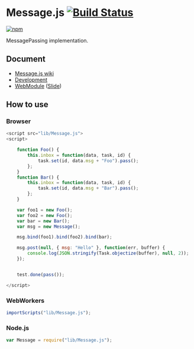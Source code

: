 # Message.js [![Build Status](https://travis-ci.org/uupaa/Message.js.png)](http://travis-ci.org/uupaa/Message.js)

[![npm](https://nodei.co/npm/message.png?downloads=true&stars=true)](https://nodei.co/npm/message/)

MessagePassing implementation.

## Document

- [Message.js wiki](https://github.com/uupaa/Message.js/wiki/Message)
- [Development](https://github.com/uupaa/WebModule/wiki/Development)
- [WebModule](https://github.com/uupaa/WebModule) ([Slide](http://uupaa.github.io/Slide/slide/WebModule/index.html))


## How to use

### Browser

```js
<script src="lib/Message.js">
<script>

    function Foo() {
        this.inbox = function(data, task, id) {
            task.set(id, data.msg + "Foo").pass();
        };
    }
    function Bar() {
        this.inbox = function(data, task, id) {
            task.set(id, data.msg + "Bar").pass();
        };
    }

    var foo1 = new Foo();
    var foo2 = new Foo();
    var bar = new Bar();
    var msg = new Message();

    msg.bind(foo1).bind(foo2).bind(bar);

    msg.post(null, { msg: "Hello" }, function(err, buffer) {
        console.log(JSON.stringify(Task.objectize(buffer), null, 2));
    });


    test.done(pass());

</script>
```

### WebWorkers

```js
importScripts("lib/Message.js");

```

### Node.js

```js
var Message = require("lib/Message.js");

```

